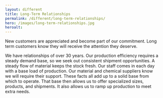 ```yaml
---
layout: different
title: Long-Term Relationships
permalink: /different/long-term-relationships/
hero: /images/long-term-relationships.jpg
heroalt: 
---
```

New customers are appreciated and become part of our commitment.
Long term customers know they will receive the attention they deserve.

We have relationships of over 30 years. Our production efficiency requires a steady demand base, so we seek out consistent shipment opportunities. A steady flow of material keeps the stock fresh. Our staff comes in each day with a base load of production. Our material and chemical suppliers know we will require their support. These facts all add up to a solid base from which to operate. That base then allows us to offer specialized sizes, products, and shipments. It also allows us to ramp up production to meet extra needs.